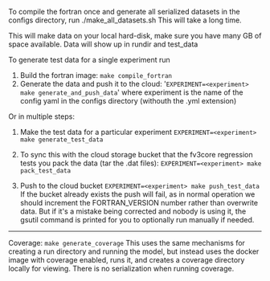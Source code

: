 To compile the fortran once and generate all serialized datasets in the configs directory, run
./make_all_datasets.sh
This will take a long time.

This will make data on your local hard-disk, make sure you have many GB of space available. Data will show up in rundir and test_data

To generate test data for a single experiment run
1. Build the fortran image:
`make compile_fortran`
2. Generate the data and push it to the cloud:
'`EXPERIMENT=<experiment> make generate_and_push_data`'
where experiment is the name of the config yaml in the configs directory (withouth the .yml extension)

Or in multiple steps:
1. Make the test data for a particular experiment
`EXPERIMENT=<experiment> make generate_test_data`

2. To sync this with the cloud storage bucket that the fv3core regression tests you pack the data (tar the .dat files):
`EXPERIMENT=<experiment> make pack_test_data `
3. Push to the cloud bucket
`EXPERIMENT=<experiment> make push_test_data `
 If the bucket already exists the push will fail, as in normal operation we should increment the FORTRAN_VERSION number rather than overwrite data. But if it's a mistake being corrected and nobody is using it, the gsutil command is printed for you to optionally run manually if needed. 


---------------------------
Coverage:
`make generate_coverage`
This uses the same mechanisms for creating a run directory and running the model, but instead uses the docker image with coverage enabled, runs it, and creates a coverage directory locally for viewing. There is no serialization when running coverage.

